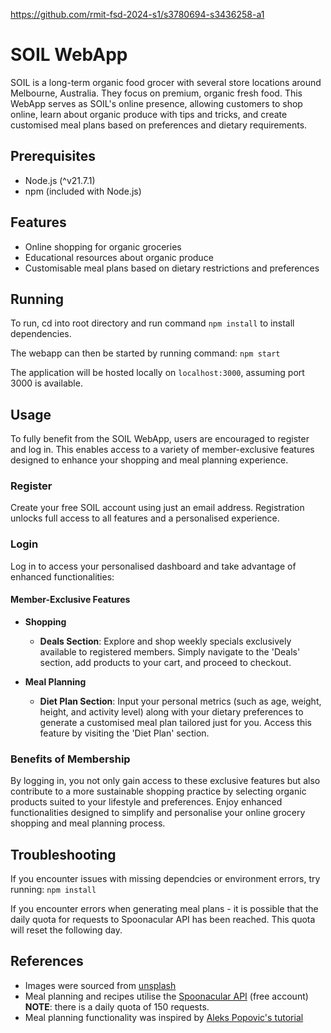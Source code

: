 https://github.com/rmit-fsd-2024-s1/s3780694-s3436258-a1

# SOIL WebApp

SOIL is a long-term organic food grocer with several store locations around Melbourne, Australia. They focus on premium, organic fresh food. This WebApp serves as SOIL's online presence, allowing customers to shop online, learn about organic produce with tips and tricks, and create customised meal plans based on preferences and dietary requirements.

## Prerequisites

- Node.js (^v21.7.1)
- npm (included with Node.js)

## Features

- Online shopping for organic groceries
- Educational resources about organic produce
- Customisable meal plans based on dietary restrictions and preferences

## Running

To run, cd into root directory and run command `npm install` to install dependencies.

The webapp can then be started by running command: `npm start`

The application will be hosted locally on `localhost:3000`, assuming port 3000 is available.

## Usage

To fully benefit from the SOIL WebApp, users are encouraged to register and log in. This enables access to a variety of member-exclusive features designed to enhance your shopping and meal planning experience.

### Register

Create your free SOIL account using just an email address. Registration unlocks full access to all features and a personalised experience.

### Login

Log in to access your personalised dashboard and take advantage of enhanced functionalities:

#### Member-Exclusive Features

- **Shopping**

  - **Deals Section**: Explore and shop weekly specials exclusively available to registered members. Simply navigate to the 'Deals' section, add products to your cart, and proceed to checkout.

- **Meal Planning**
  - **Diet Plan Section**: Input your personal metrics (such as age, weight, height, and activity level) along with your dietary preferences to generate a customised meal plan tailored just for you. Access this feature by visiting the 'Diet Plan' section.

### Benefits of Membership

By logging in, you not only gain access to these exclusive features but also contribute to a more sustainable shopping practice by selecting organic products suited to your lifestyle and preferences. Enjoy enhanced functionalities designed to simplify and personalise your online grocery shopping and meal planning process.

## Troubleshooting

If you encounter issues with missing dependcies or environment errors, try running: `npm install`

If you encounter errors when generating meal plans - it is possible that the daily quota for requests to Spoonacular API has been reached. This quota will reset the following day.

## References

- Images were sourced from [unsplash](https://unsplash.com/)
- Meal planning and recipes utilise the [Spoonacular API](https://spoonacular.com/food-api) (free account) **NOTE**: there is a daily quota of 150 requests.
- Meal planning functionality was inspired by [Aleks Popovic's tutorial](https://www.youtube.com/watch?v=N5or5jBstg8&t=401s&ab_channel=AleksPopovic)
